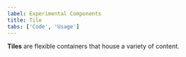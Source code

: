 ```yaml
---
label: Experimental Components
title: Tile
tabs: ['Code', 'Usage']
---
```


<page-intro>**Tiles** are flexible containers that house a variety of content.</page-intro>

<component 
    name="Experimental Tile"
    component="tile" 
    variation="tile"
    experimental="true"
    >
</component>
<component 
    name="Experimental Clickable Tile"
    component="tile" 
    variation="tile--clickable"
    experimental="true"
    >
</component>
<component 
    name="Experimental Selectable Tile"
    component="tile" 
    variation="tile--selectable"
    experimental="true"
    >
</component>
<component 
    name="Experimental Expandable Tile"
    component="tile" 
    variation="tile--expandable"
    experimental="true"
    >
</component>
<component-docs component="tile" experimental="true"></component-docs>
